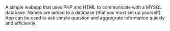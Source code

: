 A simple webapp that uses PHP and HTML to communicate with a MYSQL database. Names are added to a database (that you must set up yourself). App can be used to ask simple question and aggregrate information quickly and efficiently.  